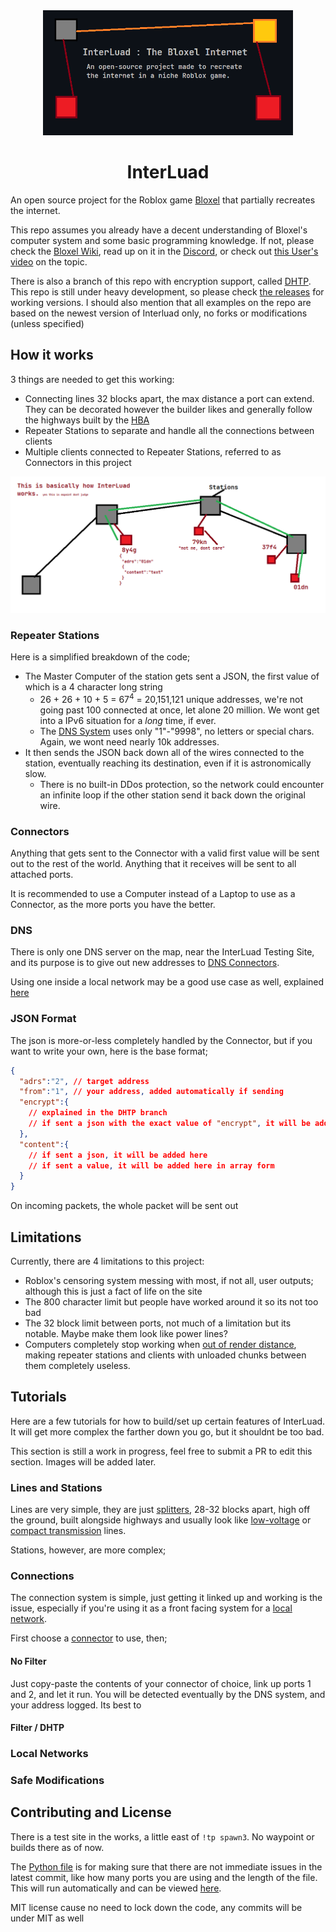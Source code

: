 <div align="center">
  <img src="./assets/title.png" width="400" height="200">
  <h1>InterLuad</h1>
</div>

An open source project for the Roblox game [Bloxel](https://www.roblox.com/games/1427028360/Bloxel) that partially recreates the internet.

This repo assumes you already have a decent understanding of Bloxel's computer system and some basic programming knowledge. If not, please check the [Bloxel Wiki](https://bloxel.miraheze.org/wiki/Technology_Blocks), read up on it in the [Discord](https://discord.gg/wMfVhfD), or check out [this User's video](https://bloxel.miraheze.org/wiki/Technology_Blocks#Tutorial) on the topic.

There is also a branch of this repo with encryption support, called [DHTP](https://github.com/GirlInPurple/interluad/tree/diffie-hellman-transfer-protocol). This repo is still under heavy development, so please check [the releases](https://github.com/GirlInPurple/interluad/releases) for working versions. I should also mention that all examples on the repo are based on the newest version of Interluad only, no forks or modifications (unless specified)

## How it works

3 things are needed to get this working:

- Connecting lines 32 blocks apart, the max distance a port can extend. They can be decorated however the builder likes and generally follow the highways built by the [HBA](https://bloxel.miraheze.org/wiki/HBA)
- Repeater Stations to separate and handle all the connections between clients
- Multiple clients connected to Repeater Stations, referred to as Connectors in this project

![A diagram of how InterLuad works. Showing 4 Stations, with 1 Connector each except for the left and right-most, having none and 2 respectively. They have the addresses of "8y4g", "79kn", "37f4" and "01dn" (from left to right). A line is shown going between the Second, Third, and Fourth Stations, stopping at the right-most station. This line depicts the "8y4g" Connector sending a small JSON to the "01dn" server at the far bottom-right corner. The Connector "79kn" is saying "not me, dont care".](./assets/systemExample.png "How It Works")

### Repeater Stations

Here is a simplified breakdown of the code;

- The Master Computer of the station gets sent a JSON, the first value of which is a 4 character long string
  - 26 + 26 + 10 + 5 = 67<sup>4</sup> = 20,151,121 unique addresses, we're not going past 100 connected at once, let alone 20 million. We wont get into a IPv6 situation for a *long* time, if ever.
  - The [DNS System](./dnsServer/dns.lua) uses only "1"-"9998", no letters or special chars. Again, we wont need nearly 10k addresses.
- It then sends the JSON back down all of the wires connected to the station, eventually reaching its destination, even if it is astronomically slow.
  - There is no built-in DDos protection, so the network could encounter an infinite loop if the other station send it back down the original wire.

### Connectors

Anything that gets sent to the Connector with a valid first value will be sent out to the rest of the world. Anything that it receives will be sent to all attached ports.

It is recommended to use a Computer instead of a Laptop to use as a Connector, as the more ports you have the better.

### DNS

There is only one DNS server on the map, near the InterLuad Testing Site, and its purpose is to give out new addresses to [DNS Connectors](./connector/connectors.md).

Using one inside a local network may be a good use case as well, explained [here](#local-networks)

### JSON Format

The json is more-or-less completely handled by the Connector, but if you want to write your own, here is the base format;

```json
{
  "adrs":"2", // target address
  "from":"1", // your address, added automatically if sending
  "encrypt":{
    // explained in the DHTP branch
    // if sent a json with the exact value of "encrypt", it will be added here instead
  },
  "content":{
    // if sent a json, it will be added here
    // if sent a value, it will be added here in array form
  }
}
```

On incoming packets, the whole packet will be sent out

## Limitations

Currently, there are 4 limitations to this project:

- Roblox's censoring system messing with most, if not all, user outputs; although this is just a fact of life on the site
- The 800 character limit but people have worked around it so its not too bad
- The 32 block limit between ports, not much of a limitation but its notable. Maybe make them look like power lines?
- Computers completely stop working when [out of render distance](https://discord.com/channels/516034689895759872/1066220531910721656/1171559941534924880), making repeater stations and clients with unloaded chunks between them completely useless.

## Tutorials

Here are a few tutorials for how to build/set up certain features of InterLuad. It will get more complex the farther down you go, but it shouldnt be too bad.

This section is still a work in progress, feel free to submit a PR to edit this section. Images will be added later.

### Lines and Stations

Lines are very simple, they are just [splitters](https://bloxel.miraheze.org/wiki/Splitter), 28-32 blocks apart, high off the ground, built alongside highways and usually look like [low-voltage](https://en.wikipedia.org/wiki/Overhead_power_line#Low_voltage) or [compact transmission](https://en.wikipedia.org/wiki/Overhead_power_line#Compact_transmission_lines) lines.

Stations, however, are more complex;

### Connections

The connection system is simple, just getting it linked up and working is the issue, especially if you're using it as a front facing system for a [local network](#local-networks).

First choose a [connector](./connector/connectors.md) to use, then;

#### No Filter

Just copy-paste the contents of your connector of choice, link up ports 1 and 2, and let it run. You will be detected eventually by the DNS system, and your address logged. Its best to

#### Filter / DHTP



### Local Networks

### Safe Modifications

## Contributing and License

There is a test site in the works, a little east of `!tp spawn3`. No waypoint or builds there as of now.

The [Python file](./checkAndCompile.py) is for making sure that there are not immediate issues in the latest commit, like how many ports you are using and the length of the file. This will run automatically and can be viewed [here](https://github.com/GirlInPurple/interluad/actions).

MIT license cause no need to lock down the code, any commits will be under MIT as well
